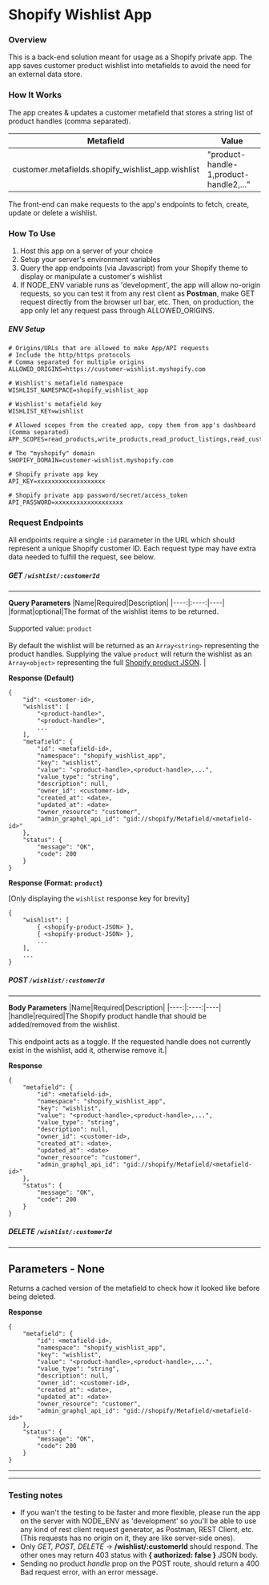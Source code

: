 
# Shopify Wishlist App

### Overview
This is a back-end solution meant for usage as a Shopify private app. The app saves customer product wishlist into metafields to avoid the need for an external data store.

### How It Works
The app creates & updates a customer metafield that stores a string list of product handles (comma separated).

|Metafield | Value |
|----------|-------|
|customer.metafields.shopify_wishlist_app.wishlist|"product-handle-1,product-handle2,..."

The front-end can make requests to the app's endpoints to fetch, create, update or delete a wishlist.

### How To Use

1. Host this app on a server of your choice
2. Setup your server's environment variables
3. Query the app endpoints (via Javascript) from your Shopify theme to display or manipulate a customer's wishlist
4. If NODE_ENV variable runs as 'development', the app will allow no-origin requests, so you can test it from any rest client as **Postman**, make GET request directly from the browser url bar, etc. Then, on production, the app only let any request pass through ALLOWED_ORIGINS.

##### ENV Setup
```
# Origins/URLs that are allowed to make App/API requests
# Include the http/https protocols
# Comma separated for multiple origins
ALLOWED_ORIGINS=https://customer-wishlist.myshopify.com

# Wishlist's metafield namespace
WISHLIST_NAMESPACE=shopify_wishlist_app

# Wishlist's metafield key
WISHLIST_KEY=wishlist

# Allowed scopes from the created app, copy them from app's dashboard (Comma separated)
APP_SCOPES=read_products,write_products,read_product_listings,read_customers,write_customers,read_orders,write_orders,read_shipping,write_shipping,read_locations,read_inventory,write_inventory,read_checkouts,write_checkouts,read_shopify_payments_payouts,read_price_rules,write_price_rules,write_draft_orders

# The "myshopify" domain
SHOPIFY_DOMAIN=customer-wishlist.myshopify.com

# Shopify private app key
API_KEY=xxxxxxxxxxxxxxxxxxx

# Shopify private app password/secret/access_token
API_PASSWORD=xxxxxxxxxxxxxxxxxxx
```

### Request Endpoints

All endpoints require a single `:id` parameter in the URL which should represent a unique Shopify customer ID. Each request type may have extra data needed to fulfill the request, see below.

##### GET `/wishlist/:customerId`
---
**Query Parameters**
|Name|Required|Description|
|----:|:----:|----|
|format|optional|The format of the wishlist items to be returned. <br/><br/> Supported value: `product` <br/><br/> By default the wishlist will be returned as an `Array<string>` representing the product handles. Supplying the value `product` will return the wishlist as an `Array<object>` representing the full [Shopify product JSON](https://shopify.dev/api/admin-rest/2021-10/resources/product#[get]/admin/api/2021-10/products/{product_id}.json). |

**Response (Default)**
```
{
    "id": <customer-id>,
    "wishlist": [
        "<product-handle>",
        "<product-handle>",
        ...
    ],
    "metafield": {
        "id": <metafield-id>,
        "namespace": "shopify_wishlist_app",
        "key": "wishlist",
        "value": "<product-handle>,<product-handle>,...",
        "value_type": "string",
        "description": null,
        "owner_id": <customer-id>,
        "created_at": <date>,
        "updated_at": <date>
        "owner_resource": "customer",
        "admin_graphql_api_id": "gid://shopify/Metafield/<metafield-id>"
    },
    "status": {
        "message": "OK",
        "code": 200
    }
}
```
**Response (Format: `product`)**

[Only displaying the `wishlist` response key for brevity]
```
{
    "wishlist": [
        { <shopify-product-JSON> },
        { <shopify-product-JSON> },
        ...
    ],
    ...
}
```

##### POST `/wishlist/:customerId`
---
**Body Parameters**
|Name|Required|Description|
|----:|:----:|----|
|handle|required|The Shopify product handle that should be added/removed from the wishlist. <br/><br/> This endpoint acts as a toggle. If the requested handle does not currently exist in the wishlist, add it, otherwise remove it.|

**Response**
```
{
    "metafield": {
        "id": <metafield-id>,
        "namespace": "shopify_wishlist_app",
        "key": "wishlist",
        "value": "<product-handle>,<product-handle>,...",
        "value_type": "string",
        "description": null,
        "owner_id": <customer-id>,
        "created_at": <date>,
        "updated_at": <date>
        "owner_resource": "customer",
        "admin_graphql_api_id": "gid://shopify/Metafield/<metafield-id>"
    },
    "status": {
        "message": "OK",
        "code": 200
    }
}
```
##### DELETE `/wishlist/:customerId`
---
**Parameters** - None
---
Returns a cached version of the metafield to check how it looked like before being deleted.

**Response**
```
{
    "metafield": {
        "id": <metafield-id>,
        "namespace": "shopify_wishlist_app",
        "key": "wishlist",
        "value": "<product-handle>,<product-handle>,...",
        "value_type": "string",
        "description": null,
        "owner_id": <customer-id>,
        "created_at": <date>,
        "updated_at": <date>
        "owner_resource": "customer",
        "admin_graphql_api_id": "gid://shopify/Metafield/<metafield-id>"
    },
    "status": {
        "message": "OK",
        "code": 200
    }
}
```
---
---
### Testing notes
 - If you wan't the testing to be faster and more flexible, please run the app on the server with NODE_ENV as 'development' so you'll be able to use any kind of rest client request generator, as Postman, REST Client, etc. (This requests has no origin on it, they are like server-side ones).
 - Only *GET, POST, DELETE* → **/wishlist/:customerId** should respond. The other ones may return 403 status with **{ authorized: false }** JSON body.
 - Sending no product *handle* prop on the POST route, should return a 400 Bad request error, with an error message.